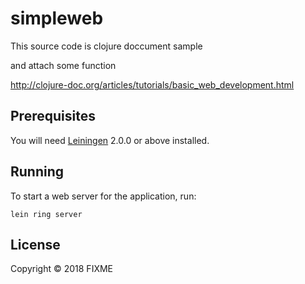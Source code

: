 # simpleweb

This source code is clojure doccument sample

and attach some function

http://clojure-doc.org/articles/tutorials/basic_web_development.html

## Prerequisites

You will need [Leiningen][] 2.0.0 or above installed.

[leiningen]: https://github.com/technomancy/leiningen

## Running

To start a web server for the application, run:

    lein ring server

## License

Copyright © 2018 FIXME
